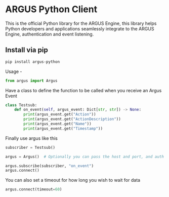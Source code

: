 # ARGUS Python Client

This is the official Python library for the ARGUS Engine, this library helps Python developers and applications seamlessly integrate to the ARGUS Engine, authentication and event listening.

## Install via pip

```sh
pip install argus-python
```

Usage -

```py
from argus import Argus
```

Have a class to define the function to be called when you receive an Argus Event

```py
class Testsub:
    def on_event(self, argus_event: Dict[str, str]) -> None:
        print(argus_event.get("Action"))
        print(argus_event.get("ActionDescription"))
        print(argus_event.get("Name"))
        print(argus_event.get("Timestamp"))
```

Finally use argus like this

```py
subscriber = Testsub()

argus = Argus()  # Optionally you can pass the host and port, and auth credentials inclusive.

argus.subscribe(subscriber, "on_event")
argus.connect()
```

You can also set a timeout for how long you wish to wait for data

```py
argus.connect(timeout=60)
```
